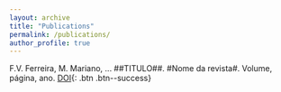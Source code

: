 ```yaml
---
layout: archive
title: "Publications"
permalink: /publications/
author_profile: true
---
```



F.V. Ferreira, M. Mariano, ... ##TITULO##. #Nome da revista#. Volume, página, ano. [DOI](https://doi.org/10.1016/j.apsusc.2017.03.098){: .btn .btn--success}
